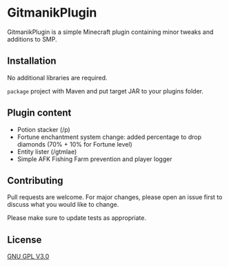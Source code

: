 # GitmanikPlugin

GitmanikPlugin is a simple Minecraft plugin containing minor tweaks and additions to SMP.

## Installation

No additional libraries are required.

```package``` project with Maven and put target JAR to your plugins folder.

## Plugin content

- Potion stacker (/p)
- Fortune enchantment system change: added percentage to drop diamonds (70% + 10% for Fortune level)
- Entity lister (/gtmlae)
- Simple AFK Fishing Farm prevention and player logger


## Contributing
Pull requests are welcome. For major changes, please open an issue first to discuss what you would like to change.

Please make sure to update tests as appropriate.

## License
[GNU GPL V3.0](https://choosealicense.com/licenses/gpl-3.0/)